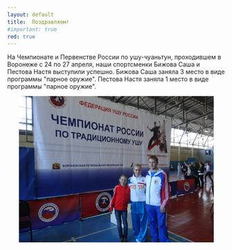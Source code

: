 ```yaml
---
layout: default
title:  Поздравляем!
#important: true
red: true
---
```

На Чемпионате и Первенстве России по ушу-чуаньтун, проходившем в Воронеже с 24 по 27 апреля, наши спортсменки Бижова Саша и Пестова Настя выступили успешно.
Бижова Саша заняла 3 место в виде программы "парное оружие".
Пестова Настя заняла 1 место в виде программы "парное оружие".
<center><img src='/huabao/shijian/voronezh2014.jpg' width='450'></center>

